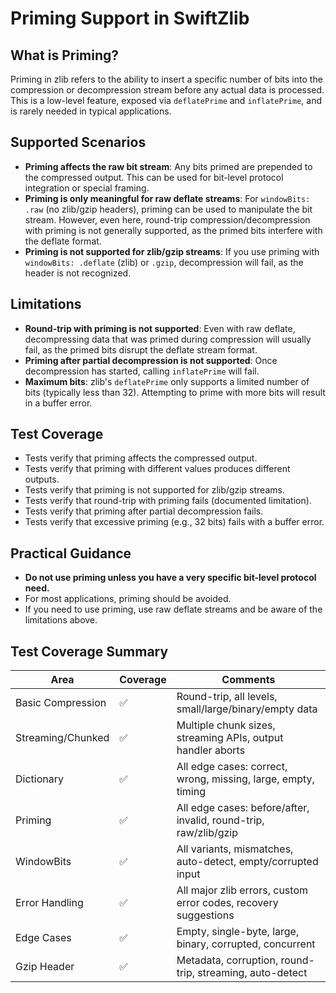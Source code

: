 # Priming Support in SwiftZlib

## What is Priming?
Priming in zlib refers to the ability to insert a specific number of bits into the compression or decompression stream before any actual data is processed. This is a low-level feature, exposed via `deflatePrime` and `inflatePrime`, and is rarely needed in typical applications.

## Supported Scenarios
- **Priming affects the raw bit stream**: Any bits primed are prepended to the compressed output. This can be used for bit-level protocol integration or special framing.
- **Priming is only meaningful for raw deflate streams**: For `windowBits: .raw` (no zlib/gzip headers), priming can be used to manipulate the bit stream. However, even here, round-trip compression/decompression with priming is not generally supported, as the primed bits interfere with the deflate format.
- **Priming is not supported for zlib/gzip streams**: If you use priming with `windowBits: .deflate` (zlib) or `.gzip`, decompression will fail, as the header is not recognized.

## Limitations
- **Round-trip with priming is not supported**: Even with raw deflate, decompressing data that was primed during compression will usually fail, as the primed bits disrupt the deflate stream format.
- **Priming after partial decompression is not supported**: Once decompression has started, calling `inflatePrime` will fail.
- **Maximum bits**: zlib's `deflatePrime` only supports a limited number of bits (typically less than 32). Attempting to prime with more bits will result in a buffer error.

## Test Coverage
- Tests verify that priming affects the compressed output.
- Tests verify that priming with different values produces different outputs.
- Tests verify that priming is not supported for zlib/gzip streams.
- Tests verify that round-trip with priming fails (documented limitation).
- Tests verify that priming after partial decompression fails.
- Tests verify that excessive priming (e.g., 32 bits) fails with a buffer error.

## Practical Guidance
- **Do not use priming unless you have a very specific bit-level protocol need.**
- For most applications, priming should be avoided.
- If you need to use priming, use raw deflate streams and be aware of the limitations above. 

## Test Coverage Summary

| Area                | Coverage | Comments |
|---------------------|----------|----------|
| Basic Compression   | ✅        | Round-trip, all levels, small/large/binary/empty data |
| Streaming/Chunked   | ✅        | Multiple chunk sizes, streaming APIs, output handler aborts |
| Dictionary          | ✅        | All edge cases: correct, wrong, missing, large, empty, timing |
| Priming             | ✅        | All edge cases: before/after, invalid, round-trip, raw/zlib/gzip |
| WindowBits          | ✅        | All variants, mismatches, auto-detect, empty/corrupted input |
| Error Handling      | ✅        | All major zlib errors, custom error codes, recovery suggestions |
| Edge Cases          | ✅        | Empty, single-byte, large, binary, corrupted, concurrent |
| Gzip Header         | ✅        | Metadata, corruption, round-trip, streaming, auto-detect | 
